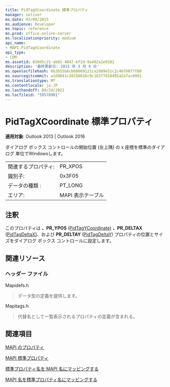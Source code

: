 ```yaml
---
title: PidTagXCoordinate 標準プロパティ
manager: soliver
ms.date: 03/09/2015
ms.audience: Developer
ms.topic: reference
ms.prod: office-online-server
ms.localizationpriority: medium
api_name:
- MAPI.PidTagXCoordinate
api_type:
- COM
ms.assetid: 030d5c21-ab02-4047-bf2d-9a402a1e9102
description: '最終更新日: 2015 年 3 月 9 日'
ms.openlocfilehash: 6b3b55b6cb66069121ca2989e51c2c46f6077f80
ms.sourcegitcommit: a1d9041c20256616c9c183f7d1049142a7ac6991
ms.translationtype: MT
ms.contentlocale: ja-JP
ms.lasthandoff: 09/24/2021
ms.locfileid: "59578901"
---
```

# <a name="pidtagxcoordinate-canonical-property"></a>PidTagXCoordinate 標準プロパティ

  
  
**適用対象**: Outlook 2013 | Outlook 2016 
  
ダイアログ ボックス コントロールの開始位置 (左上隅) の x 座標を標準のダイアログ 単位でWindowsします。
  
|||
|:-----|:-----|
|関連するプロパティ:  <br/> |PR_XPOS  <br/> |
|識別子:  <br/> |0x3F05  <br/> |
|データの種類 :   <br/> |PT_LONG  <br/> |
|エリア:  <br/> |MAPI 表示テーブル  <br/> |
   
## <a name="remarks"></a>注釈

このプロパティは **、PR_YPOS** ([PidTagYCoordinate)](pidtagycoordinate-canonical-property.md) **、PR_DELTAX** ([PidTagDeltaX)](pidtagdeltax-canonical-property.md)、および **PR_DELTAY** ([PidTagDeltaY](pidtagdeltay-canonical-property.md)) プロパティの位置とサイズをダイアログ ボックス コントロールに設定します。
  
## <a name="related-resources"></a>関連リソース

### <a name="header-files"></a>ヘッダー ファイル

Mapidefs.h
  
> データ型の定義を提供します。
    
Mapitags.h
  
> 代替名として一覧表示されるプロパティの定義が含まれる。
    
## <a name="see-also"></a>関連項目



[MAPI のプロパティ](mapi-properties.md)
  
[MAPI 標準プロパティ](mapi-canonical-properties.md)
  
[標準プロパティ名を MAPI 名にマッピングする](mapping-canonical-property-names-to-mapi-names.md)
  
[MAPI 名を標準プロパティ名にマッピングする](mapping-mapi-names-to-canonical-property-names.md)

